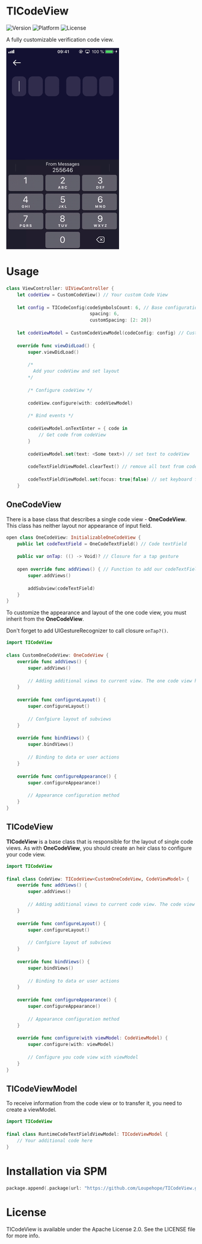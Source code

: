 # TICodeView

![Version](https://img.shields.io/github/v/release/Loupehope/TICodeView)
![Platform](https://img.shields.io/badge/platform-iOS-green)
![License](https://img.shields.io/hexpm/l/plug?color=darkBlue)


A fully customizable verification code view.

<p align="left">
<img src="Assets/preview.gif" width=300 height=533>  
</p> 

# Usage
```swift 
class ViewController: UIViewController {
    let codeView = CustomCodeView() // Your custom Code View

    let config = TICodeConfig(codeSymbolsCount: 6, // Base configuration of your Code View
                               spacing: 6,
                               customSpacing: [2: 20])
                          
    let codeViewModel = CustomCodeViewModel(codeConfig: config) // Custom viewModel for Code View

    override func viewDidLoad() {
        super.viewDidLoad()

        /* 
          Add your codeView and set layout 
        */
        
        /* Configure codeView */
        
        codeView.configure(with: codeViewModel)
        
        /* Bind events */
        
        codeViewModel.onTextEnter = { code in
            // Get code from codeView
        }
        
        codeViewModel.set(text: <Some text>) // set text to codeView
        
        codeTextFieldViewModel.clearText() // remove all text from codeView
        
        codeTextFieldViewModel.set(focus: true|false) // set keyboard focus to codeView
    }
```

## OneCodeView
There is a base class that describes a single code view - **OneCodeView**. This class has neither layout nor appearance of input field.
```swift
open class OneCodeView: InitializableOneCodeView {
    public let codeTextField = OneCodeTextField() // Code textField
    
    public var onTap: (() -> Void)? // Closure for a tap gesture
    
    open override func addViews() { // Function to add our codeTextField to base view
        super.addViews()
        
        addSubview(codeTextField)
    }
}
```
To customize the appearance and layout of the one code view, you must inherit from the **OneCodeView**.


Don't forget to add UIGestureRecognizer to call closure `onTap?()`.
```swift
import TICodeView

class CustomOneCodeView: OneCodeView {
    override func addViews() {
        super.addViews()
        
        // Adding additional views to current view. The one code view has already been added.
    }
    
    override func configureLayout() {
        super.configureLayout()
    
        // Confgiure layout of subviews
    }
    
    override func bindViews() {
        super.bindViews()
        
        // Binding to data or user actions
    }
    
    override func configureAppearance() {
        super.configureAppearance()
        
        // Appearance configuration method
    }
}
```
## TICodeView
**TICodeView** is a base class that is responsible for the layout of single code views. As with **OneCodeView**, you should create an heir class to configure your code view.
```swift
import TICodeView

final class CodeView: TICodeView<CustomOneCodeView, CodeViewModel> {
    override func addViews() {
        super.addViews()
        
        // Adding additional views to current code view. The code view has already been added.
    }
    
    override func configureLayout() {
        super.configureLayout()
        
        // Confgiure layout of subviews
    }
    
    override func bindViews() {
        super.bindViews()
        
        // Binding to data or user actions
    }
    
    override func configureAppearance() {
        super.configureAppearance()
        
        // Appearance configuration method
    }

    override func configure(with viewModel: CodeViewModel) {
        super.configure(with: viewModel)

        // Configure you code view with viewModel
    }
}
```
## TICodeViewModel
To receive information from the code view or to transfer it, you need to create a viewModel.
```swift
import TICodeView

final class RuntimeCodeTextFieldViewModel: TICodeViewModel {
    // Your additional code here
}
```

# Installation via SPM

```swift
package.append(.package(url: "https://github.com/Loupehope/TICodeView.git", from: "0.0.2"))
```

# License

TICodeView is available under the Apache License 2.0. See the LICENSE file for more info.
